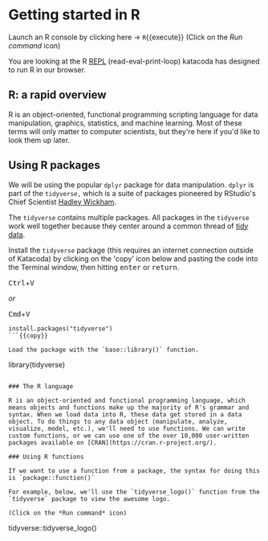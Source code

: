 # Getting started in R

Launch an R console by clicking here -> `R`{{execute}} (Click on the *Run command* icon)

You are looking at the R [REPL](https://en.wikipedia.org/wiki/Read%E2%80%93eval%E2%80%93print_loop) (read-eval-print-loop) katacoda has designed to run R in our browser. 

## R: a rapid overview

R is an object-oriented, functional programming scripting language for data manipulation, graphics, statistics, and machine learning. Most of these terms will only matter to computer scientists, but they're here if you'd like to look them up later. 

## Using R packages 

We will be using the popular `dplyr` package for data manipulation. `dplyr` is part of the `tidyverse,` which is a suite of packages pioneered by RStudio's Chief Scientist [Hadley Wickham](http://hadley.nz/).  

The `tidyverse` contains multiple packages. All packages in the `tidyverse` work well together because they center around a common thread of [tidy data](https://vita.had.co.nz/papers/tidy-data.pdf). 

Install the `tidyverse` package (this requires an internet connection outside of Katacoda) by clicking on the 'copy' icon below and pasting the code into the Terminal window, then hitting <kbd>enter</kbd> or <kbd>return</kbd>. 

<kbd>Ctrl</kbd>+<kbd>V</kbd>

*or*

<kbd>Cmd</kbd>+<kbd>V</kbd>


```
install.packages("tidyverse")
```{{copy}}

Load the package with the `base::library()` function.

```
library(tidyverse)
```{{copy}}

### The R language

R is an object-oriented and functional programming language, which means objects and functions make up the majority of R's grammar and syntax. When we load data into R, these data get stored in a data object. To do things to any data object (manipulate, analyze, visualize, model, etc.), we'll need to use functions. We can write custom functions, or we can use one of the over 10,000 user-written packages available on [CRAN](https://cran.r-project.org/). 

### Using R functions

If we want to use a function from a package, the syntax for doing this is `package::function()` 

For example, below, we'll use the `tidyverse_logo()` function from the `tidyverse` package to view the awesome logo. 

(Click on the *Run command* icon)

```
tidyverse::tidyverse_logo()
```{{execute}}
